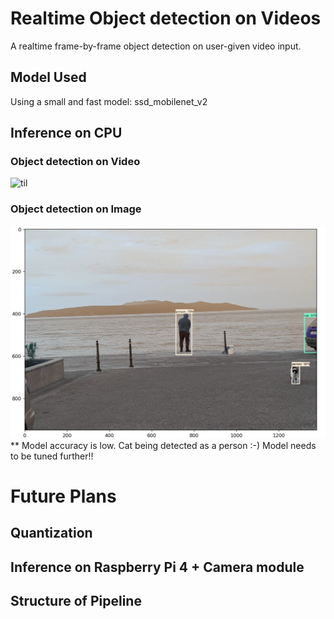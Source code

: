 # Realtime Object detection on Videos
A realtime frame-by-frame object detection on user-given video input.


## Model Used

Using a small and fast model: ssd_mobilenet_v2


## Inference on CPU

### Object detection on Video
![til](https://github.com/vivupadi/object_detection/blob/main/Data/Obj_detect.gif)


### Object detection on Image
![til](https://github.com/vivupadi/object_detection/blob/main/Data/obj_detect.jpg)
** Model accuracy is low. Cat being detected as a person :-) Model needs to be tuned further!! 

# Future Plans

## Quantization


## Inference on Raspberry Pi 4 + Camera module


## Structure of Pipeline
